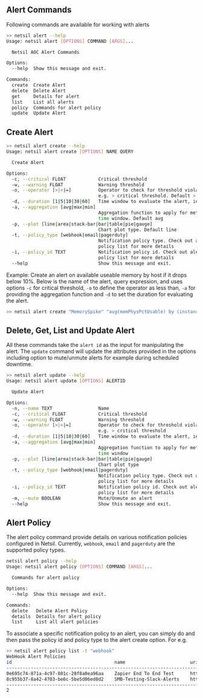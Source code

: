 ## Alert Commands
Following commands are available for working with alerts
``` bash
>> netsil alert --help
Usage: netsil alert [OPTIONS] COMMAND [ARGS]...

  Netsil AOC Alert Commands

Options:
  --help  Show this message and exit.

Commands:
  create  Create Alert
  delete  Delete Alert
  get     Details for alert
  list    List all alerts
  policy  Commands for alert policy
  update  Update Alert

```
## Create Alert
``` bash
>> netsil alert create --help
Usage: netsil alert create [OPTIONS] NAME QUERY

  Create Alert

Options:
  -c, --critical FLOAT            Critical threshold
  -w, --warning FLOAT             Warning threshold
  -o, --operator [>|<|=]          Operator to check for threshold violation
                                  e.g. > critical threshold. Default >
  -d, --duration [1|5|10|30|60]   Time window to evaluate the alert, in mins. Default 1
  -a, --aggregation [avg|max|min]
                                  Aggregation function to apply for metrics in
                                  time window. Default avg
  -p, --plot [line|area|stack-bar|bar|table|pie|gauge]
                                  Chart plot type. Default line 
  -t, --policy_type [webhook|email|pagerduty]
                                  Notification policy type. Check out alert
                                  policy list for more details
  -i, --policy_id TEXT            Notification policy id. Check out alert
                                  policy list for more details
  --help                          Show this message and exit.
```
Example: Create an alert on available useable memory by host if it drops below 10%. Below is the name of the alert, query expression, and uses options `-c` for critical threshold, `-o` to define the operator as less than, `-a` for providing the aggregation function and `-d` to set the duration for evaluating the alert. 

``` bash
>> netsil alert create "MemorySpike" "avg(memPhysPctUsable) by (instance.host_name)" -c 10 -o "<" -a avg -d 5 
```
## Delete, Get, List and Update Alert
All these commands take the `alert id` as the input for manipulating the alert. The `update` command will update the attributes provided in the options including option to mute/unmute alerts for example during scheduled downtime.
``` bash
>> netsil alert update --help
Usage: netsil alert update [OPTIONS] ALERTID

  Update Alert

Options:
  -n, --name TEXT                 Name
  -c, --critical FLOAT            Critical threshold
  -w, --warning FLOAT             Warning threshold
  -o, --operator [>|<|=]          Operator to check for threshold violation
                                  e.g. > critical threshold
  -d, --duration [1|5|10|30|60]   Time window to evaluate the alert, in mins
  -a, --aggregation [avg|max|min]
                                  Aggregation function to apply for metrics in
                                  time window
  -p, --plot [line|area|stack-bar|bar|table|pie|gauge]
                                  Chart plot type
  -t, --policy_type [webhook|email|pagerduty]
                                  Notification policy type. Check out alert
                                  policy list for more details
  -i, --policy_id TEXT            Notification policy id. Check out alert
                                  policy list for more details
  -m, --mute BOOLEAN              Mute/Unmute an alert
  --help                          Show this message and exit.

```
## Alert Policy
The alert policy command provide details on various notification policies configured in Netsil. Currently, `webhook`, `email` and `pagerduty` are the supported policy types. 
``` bash
netsil alert policy --help
Usage: netsil alert policy [OPTIONS] COMMAND [ARGS]...

  Commands for alert policy

Options:
  --help  Show this message and exit.

Commands:
  delete   Delete Alert Policy
  details  Details for alert policy
  list     List all alert policies
  ```
To associate a specific notification policy to an alert, you can simply do and then pass the policy id and policy type to the alert create option. For e.g.
``` bash
>> netsil alert policy list -t "webhook"
WebHook Alert Policies
id                                   	name                     	uri                           	
---------------------------------------------------------------------------------------------------------------
0e695c74-871a-4c97-801c-28f8a0ea96aa 	Zapier End To End Test   	https://hooks.zapier.com/hooks/catch/authstuff                          	
8c955b37-8a42-4703-be6c-5be5d06ed0d2 	SMB-Testing-Slack-Alerts 	https://hooks.slack.com/services/authstuff 	
---------------------------------------------------------------------------------------------------------------
2
```


